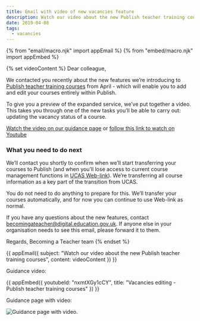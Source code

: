 ```yaml
---
title: Email with video of new vacancies feature
description: Watch our video about the new Publish teacher training courses
date: 2019-04-08
tags:
  - vacancies
---
```


{% from "email/macro.njk" import appEmail %}
{% from "embed/macro.njk" import appEmbed %}

{% set videoContent %}
Dear colleague,

We contacted you recently about the new features we’re introducing to [Publish teacher training courses](https://publish-teacher-training-courses.education.gov.uk) from April - which will enable you to add and edit your courses entirely within Publish.

To give you a preview of the expanded service, we’ve put together a video. This takes you through one of the new tasks you’ll be able to carry out: updating the vacancy status of a course.

[Watch the video on our guidance page](https://www.publish-teacher-training-courses.service.gov.uk/guidance) or [follow this link to watch on Youtube](https://www.youtube.com/watch?v=nxmtXGy1cCY&feature=youtu.be)

### What you need to do next

We’ll contact you shortly to confirm when we’ll start transferring your courses to Publish (and when you’ll lose access to current course management functions in [UCAS Web-link](https://www.ucas.com/sign-web-link)). We’re transferring all course information as a key part of the transition from UCAS.

You do not need to do anything to prepare for this. We’ll transfer your courses automatically, and for now you can continue to use Web-link as normal.

If you have any questions about the new features, contact <becomingateacher@digital.education.gov.uk>. If anyone else in your organisation needs to see this email, please forward it to them.

Regards,
Becoming a Teacher team
{% endset %}

{{ appEmail({
  subject: "Watch our video about the new Publish teacher training courses",
  content: videoContent
}) }}

Guidance video:

{{ appEmbed({
  youtubeId: "nxmtXGy1cCY",
  title: "Vacancies editing - Publish teacher training courses"
}) }}

Guidance page with video:

![Guidance page with video.](guidance-for-publish-teacher-training-courses.png "")
